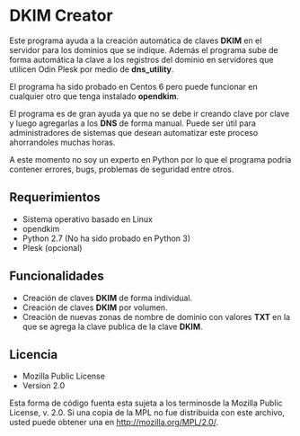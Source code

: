 # DKIM Creator
Este programa ayuda a la creación automática de claves __DKIM__ en el servidor para los dominios que se indique. Además el programa sube de forma automática la clave a los registros del dominio en servidores que utilicen Odin Plesk por medio de __dns_utility__.

El programa ha sido probado en Centos 6 pero puede funcionar en cualquier otro que tenga instalado __opendkim__.

El programa es de gran ayuda ya que no se debe ir creando clave por clave y luego agregarlas a los __DNS__ de forma manual. Puede ser útil para administradores de sistemas que desean automatizar este proceso ahorrandoles muchas horas.

A este momento no soy un experto en Python por lo que el programa podría contener errores, bugs, problemas de seguridad entre otros.

## Requerimientos
- Sistema operativo basado en Linux
- opendkim
- Python 2.7 (No ha sido probado en Python 3)
- Plesk (opcional)

## Funcionalidades

- Creación de claves __DKIM__ de forma individual.
- Creación de claves __DKIM__ por volumen.
- Creación de nuevas zonas de nombre de dominio con valores __TXT__ en la que se agrega la clave publica de la clave __DKIM__.

## Licencia
- Mozilla Public License
- Version 2.0

Esta forma de código fuenta esta sujeta a los terminosde la Mozilla Public License, v. 2.0. Si una copia de la MPL no fue distribuida con este archivo, usted puede obtener una  en http://mozilla.org/MPL/2.0/.